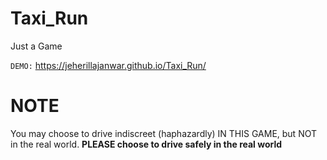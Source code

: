 # Taxi_Run
Just a Game


<code>DEMO:</code> <a href="https://jeherillajanwar.github.io/Taxi_Run/">https://jeherillajanwar.github.io/Taxi_Run/</a>

# NOTE
You may choose to drive indiscreet (haphazardly) IN THIS GAME, but NOT in the real world. <b>PLEASE choose to drive safely in the real world</a> 
